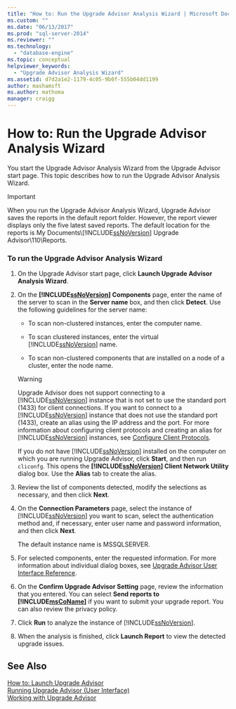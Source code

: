 ```yaml
---
title: "How to: Run the Upgrade Advisor Analysis Wizard | Microsoft Docs"
ms.custom: ""
ms.date: "06/13/2017"
ms.prod: "sql-server-2014"
ms.reviewer: ""
ms.technology: 
  - "database-engine"
ms.topic: conceptual
helpviewer_keywords: 
  - "Upgrade Advisor Analysis Wizard"
ms.assetid: d7d2a1e2-1179-4c05-9b0f-555b04dd1199
author: mashamsft
ms.author: mathoma
manager: craigg
---
```

# How to: Run the Upgrade Advisor Analysis Wizard
  You start the Upgrade Advisor Analysis Wizard from the Upgrade Advisor start page. This topic describes how to run the Upgrade Advisor Analysis Wizard.  
  
> [!IMPORTANT]
>  When you run the Upgrade Advisor Analysis Wizard, Upgrade Advisor saves the reports in the default report folder. However, the report viewer displays only the five latest saved reports. The default location for the reports is My Documents\\[!INCLUDE[ssNoVersion](../../includes/ssnoversion-md.md)] Upgrade Advisor\110\Reports.  
  
### To run the Upgrade Advisor Analysis Wizard  
  
1.  On the Upgrade Advisor start page, click **Launch Upgrade Advisor Analysis Wizard**.  
  
2.  On the **[!INCLUDE[ssNoVersion](../../includes/ssnoversion-md.md)] Components** page, enter the name of the server to scan in the **Server name** box, and then click **Detect**. Use the following guidelines for the server name:  
  
    -   To scan non-clustered instances, enter the computer name.  
  
    -   To scan clustered instances, enter the virtual [!INCLUDE[ssNoVersion](../../includes/ssnoversion-md.md)] name.  
  
    -   To scan non-clustered components that are installed on a node of a cluster, enter the node name.  
  
    > [!WARNING]  
    >  Upgrade Advisor does not support connecting to a [!INCLUDE[ssNoVersion](../../includes/ssnoversion-md.md)] instance that is not set to use the standard port (1433) for client connections. If you want to connect to a [!INCLUDE[ssNoVersion](../../includes/ssnoversion-md.md)] instance that does not use the standard port (1433), create an alias using the IP address and the port. For more information about configuring client protocols and creating an alias for [!INCLUDE[ssNoVersion](../../includes/ssnoversion-md.md)] instances, see [Configure Client Protocols](../../database-engine/configure-windows/configure-client-protocols.md).  
    >   
    >  If you do not have [!INCLUDE[ssNoVersion](../../includes/ssnoversion-md.md)] installed on the computer on which you are running Upgrade Advisor, click **Start**, and then run  `cliconfg`. This opens the **[!INCLUDE[ssNoVersion](../../includes/ssnoversion-md.md)] Client Network Utility** dialog box. Use the **Alias** tab to create the alias.  
  
3.  Review the list of components detected, modify the selections as necessary, and then click **Next**.  
  
4.  On the **Connection Parameters** page, select the instance of [!INCLUDE[ssNoVersion](../../includes/ssnoversion-md.md)] you want to scan, select the authentication method and, if necessary, enter user name and password information, and then click **Next**.  
  
     The default instance name is MSSQLSERVER.  
  
5.  For selected components, enter the requested information. For more information about individual dialog boxes, see [Upgrade Advisor User Interface Reference](../../../2014/sql-server/install/upgrade-advisor-user-interface-reference.md).  
  
6.  On the **Confirm Upgrade Advisor Setting** page, review the information that you entered. You can select **Send reports to [!INCLUDE[msCoName](../../includes/msconame-md.md)]** if you want to submit your upgrade report. You can also review the privacy policy.  
  
7.  Click **Run** to analyze the instance of [!INCLUDE[ssNoVersion](../../includes/ssnoversion-md.md)].  
  
8.  When the analysis is finished, click **Launch Report** to view the detected upgrade issues.  
  
## See Also  
 [How to: Launch Upgrade Advisor](../../../2014/sql-server/install/how-to-launch-upgrade-advisor.md)   
 [Running Upgrade Advisor &#40;User Interface&#41;](../../../2014/sql-server/install/running-upgrade-advisor-user-interface.md)   
 [Working with Upgrade Advisor](../../../2014/sql-server/install/working-with-upgrade-advisor.md)  
  
  
